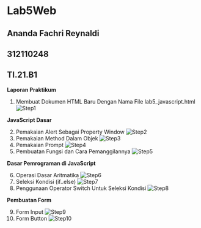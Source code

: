 # Lab5Web
## Ananda Fachri Reynaldi
## 312110248
## TI.21.B1

<b>Laporan Praktikum</b>

1. Membuat Dokumen HTML Baru Dengan Nama File lab5_javascript.html
![Step1](SS/SS1.png)

<b>JavaScript Dasar</b>

2. Pemakaian Alert Sebagai Property Window
![Step2](SS/SS2.png)
3. Pemakaian Method Dalam Objek
![Step3](SS/SS3.png)
4. Pemakaian Prompt
![Step4](SS/SS4.png)
5. Pembuatan Fungsi dan Cara Pemanggilannya
![Step5](SS/SS5.png)

<b>Dasar Pemrograman di JavaScript</b>

6. Operasi Dasar Aritmatika
![Step6](SS/SS6.png)
7. Seleksi Kondisi (if..else)
![Step7](SS/SS7.png)
8. Penggunaan Operator Switch Untuk Seleksi Kondisi
![Step8](SS/SS8.png)

<b>Pembuatan Form</b>

9. Form Input
![Step9](SS/SS15.png)
10. Form Button
![Step10](SS/SS10.png)